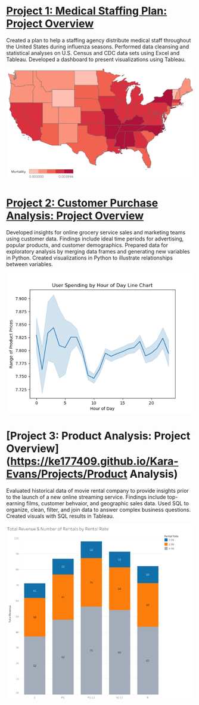 # [Project 1: Medical Staffing Plan: Project Overview](https://ke177409.github.io/Kara-Evans/Projects/Medical-Staffing-Plan)
Created a plan to help a staffing agency distribute medical staff throughout the United States during influenza seasons.
Performed data cleansing and statistical analyses on U.S. Census and CDC data sets using Excel and Tableau.
Developed a dashboard to present visualizations using Tableau.

![](/images/map_mortality.png)

# [Project 2: Customer Purchase Analysis: Project Overview](https://ke177409.github.io/Kara-Evans/Projects/Customer-Purchase-Analysis)
Developed insights for online grocery service sales and marketing teams using customer data. Findings include ideal time periods for advertising, popular products, and customer demographics. Prepared data for exploratory analysis by merging data frames and generating new variables in Python. Created visualizations in Python to illustrate relationships between variables.

![](/images/line_prices_orders_hour.png)

# [Project 3: Product Analysis: Project Overview](https://ke177409.github.io/Kara-Evans/Projects/Product Analysis)
Evaluated historical data of movie rental company to provide insights prior to the launch of a new online streaming service. Findings include top-earning films, customer behvaior, and geographic sales data. Used SQL to organize, clean, filter, and join data to answer complex business questions. Created visuals with SQL results in Tableau.

![](/images/Total_Revenue_Rentals_Rating.png)
